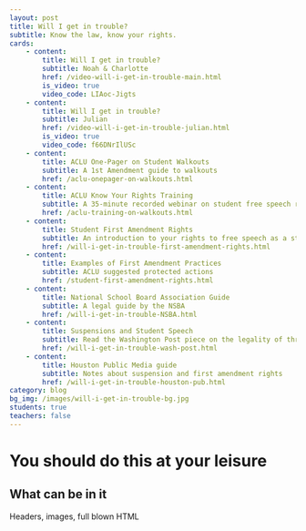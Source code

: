 ```yaml
---
layout: post
title: Will I get in trouble?
subtitle: Know the law, know your rights.
cards:
    - content: 
        title: Will I get in trouble?
        subtitle: Noah & Charlotte
        href: /video-will-i-get-in-trouble-main.html
        is_video: true
        video_code: LIAoc-Jigts
    - content: 
        title: Will I get in trouble?
        subtitle: Julian
        href: /video-will-i-get-in-trouble-julian.html
        is_video: true
        video_code: f66DNrIlUSc
    - content:
        title: ACLU One-Pager on Student Walkouts
        subtitle: A 1st Amendment guide to walkouts 
        href: /aclu-onepager-on-walkouts.html
    - content:
        title: ACLU Know Your Rights Training
        subtitle: A 35-minute recorded webinar on student free speech rights and limits
        href: /aclu-training-on-walkouts.html
    - content:
        title: Student First Amendment Rights
        subtitle: An introduction to your rights to free speech as a student
        href: /will-i-get-in-trouble-first-amendment-rights.html
    - content:
        title: Examples of First Amendment Practices
        subtitle: ACLU suggested protected actions
        href: /student-first-amendment-rights.html    
    - content:
        title: National School Board Association Guide
        subtitle: A legal guide by the NSBA
        href: /will-i-get-in-trouble-NSBA.html
    - content:
        title: Suspensions and Student Speech
        subtitle: Read the Washington Post piece on the legality of threatening suspensions here.
        href: /will-i-get-in-trouble-wash-post.html
    - content:
        title: Houston Public Media guide
        subtitle: Notes about suspension and first amendment rights
        href: /will-i-get-in-trouble-houston-pub.html
category: blog
bg_img: /images/will-i-get-in-trouble-bg.jpg
students: true
teachers: false
---
```


You should do this at your leisure
==================================

## What can be in it

Headers, images, full blown HTML
